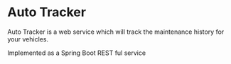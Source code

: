 # Auto Tracker

Auto Tracker is a web service which will track the maintenance history for your vehicles.

Implemented as a Spring Boot REST ful service

